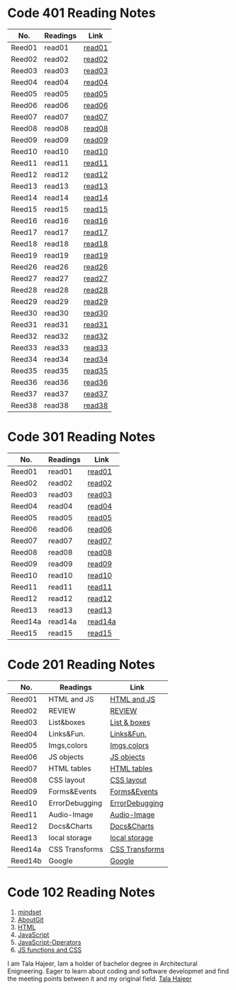 # Code 401 Reading Notes

|   No.   |   Readings   |            Link            |
|   ---   |      ---     |              ---           |
| Reed01  |    read01    |   [read01](401/read01.md)  |
| Reed02  |    read02    |   [read02](401/read02.md)  |     
| Reed03  |    read03    |   [read03](401/read03.md)  |
| Reed04  |    read04    |   [read04](401/read04.md)  |
| Reed05  |    read05    |   [read05](401/read05.md)  |
| Reed06  |    read06    |   [read06](401/read06.md)  |
| Reed07  |    read07    |   [read07](401/read07.md)  |
| Reed08  |    read08    |   [read08](401/read08.md)  |
| Reed09  |    read09    |   [read09](401/read09.md)  |
| Reed10  |    read10    |   [read10](401/read10.md)  |
| Reed11  |    read11    |   [read11](401/read11.md)  |
| Reed12  |    read12    |   [read12](401/read12.md)  |
| Reed13  |    read13    |   [read13](401/read13.md)  |
| Reed14  |    read14    |   [read14](401/read14.md)  |
| Reed15  |    read15    |   [read15](401/read15.md)  |
| Reed16  |    read16    |   [read16](401/read16.md)  |
| Reed17  |    read17    |   [read17](401/read17.md)  |
| Reed18  |    read18    |   [read18](401/read18.md)  |
| Reed19  |    read19    |   [read19](401/read19.md)  |
| Reed26  |    read26    |   [read26](401/read26.md)  |
| Reed27  |    read27    |   [read27](401/read27.md)  |
| Reed28  |    read28    |   [read28](401/read28.md)  |
| Reed29  |    read29    |   [read29](401/read29.md)  |
| Reed30  |    read30    |   [read30](401/read30.md)  |
| Reed31  |    read31    |   [read31](401/read31.md)  |
| Reed32  |    read32    |   [read32](401/read32.md)  |
| Reed33  |    read33    |   [read33](401/read33.md)  |
| Reed34  |    read34    |   [read34](401/read34.md)  |
| Reed35  |    read35    |   [read35](401/read35.md)  |
| Reed36  |    read36    |   [read36](401/read36.md)  |
| Reed37  |    read37    |   [read37](401/read37.md)  |
| Reed38  |    read38    |   [read38](401/read38.md)  |


# Code 301 Reading Notes

|   No.   |   Readings   |            Link            |
|   ---   |      ---     |              ---           |
| Reed01  |    read01    |   [read01](301/read01.md)  |   
| Reed02  |    read02    |   [read02](301/read02.md)  | 
| Reed03  |    read03    |   [read03](301/read03.md)  |
| Reed04  |    read04    |   [read04](301/read04.md)  | 
| Reed05  |    read05    |   [read05](301/read05.md)  |
| Reed06  |    read06    |   [read06](301/read06.md)  |
| Reed07  |    read07    |   [read07](301/read07.md)  |
| Reed08  |    read08    |   [read08](301/read08.md)  |
| Reed09  |    read09    |   [read09](301/read09.md)  |
| Reed10  |    read10    |   [read10](301/read10.md)  |
| Reed11  |    read11    |   [read11](301/read11.md)  |
| Reed12  |    read12    |   [read12](301/read12.md)  |
| Reed13  |    read13    |   [read13](301/read13.md)  |
| Reed14a |    read14a   | [read14a](301/read14a.md)  |
| Reed15  |    read15    |   [read15](301/read15.md)  |


# Code 201 Reading Notes

|   No.   |   Readings   |            Link            |
|   ---   |      ---     |              ---           |
| Reed01  |  HTML and JS | [HTML and JS](201/read01)  |   
| Reed02  |    REVIEW    |     [REVIEW](201/read02)   |   
| Reed03  |  List&boxes  | [List & boxes](201/read03) |   
| Reed04  |  Links&Fun.  |  [Links&Fun.](201/read04)  |  
| Reed05  | Imgs,colors  |  [Imgs,colors](201/read05) |  
| Reed06  |  JS objects  |  [JS objects](201/read06)  |  
| Reed07  | HTML tables  | [HTML tables](201/read07)  |  
| Reed08  |  CSS layout  | [CSS layout ](201/read08)  |  
| Reed09  | Forms&Events |[Forms&Events](201/read09)  | 
| Reed10  |ErrorDebugging|[ErrorDebugging](201/read10)|   
| Reed11  | Audio-Image  |  [Audio-Image](201/read11) |  
| Reed12  |  Docs&Charts | [Docs&Charts](201/read12)  |  
| Reed13  |local storage |[local storage](201/read13) |  
| Reed14a |CSS Transforms|[CSS Transforms](201/read14)| 
| Reed14b |    Google     |   [Google ](201/read15)   |  


# Code 102 Reading Notes
1. [mindset](102/read01a)
2. [AboutGit](102/read02b)
3. [HTML](102/read03a)
4. [JavaScript](102/read04a)
5. [JavaScript-Operators](102/read05a)
6. [JS functions and CSS](102/read06a)


I am Tala Hajeer, Iam a holder of bachelor degree in Architectural Enigneering. Eager to learn about coding and software developmet and find the meeting points between it and my original field.
[Tala Hajeer](https://github.com/talahajeer) 
